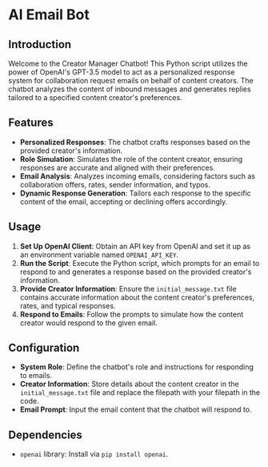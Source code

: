 # AI Email Bot

## Introduction
Welcome to the Creator Manager Chatbot! This Python script utilizes the power of OpenAI's GPT-3.5 model to act as a personalized response system for collaboration request emails on behalf of content creators. The chatbot analyzes the content of inbound messages and generates replies tailored to a specified content creator's preferences.

## Features
- **Personalized Responses**: The chatbot crafts responses based on the provided creator's information.
- **Role Simulation**: Simulates the role of the content creator, ensuring responses are accurate and aligned with their preferences.
- **Email Analysis**: Analyzes incoming emails, considering factors such as collaboration offers, rates, sender information, and typos.
- **Dynamic Response Generation**: Tailors each response to the specific content of the email, accepting or declining offers accordingly.

## Usage
1. **Set Up OpenAI Client**: Obtain an API key from OpenAI and set it up as an environment variable named `OPENAI_API_KEY`.
2. **Run the Script**: Execute the Python script, which prompts for an email to respond to and generates a response based on the provided creator's information.
3. **Provide Creator Information**: Ensure the `initial_message.txt` file contains accurate information about the content creator's preferences, rates, and typical responses.
4. **Respond to Emails**: Follow the prompts to simulate how the content creator would respond to the given email.

## Configuration
- **System Role**: Define the chatbot's role and instructions for responding to emails.
- **Creator Information**: Store details about the content creator in the `initial_message.txt` file and replace the filepath with your filepath in the code.
- **Email Prompt**: Input the email content that the chatbot will respond to.

## Dependencies
- `openai` library: Install via `pip install openai`.

